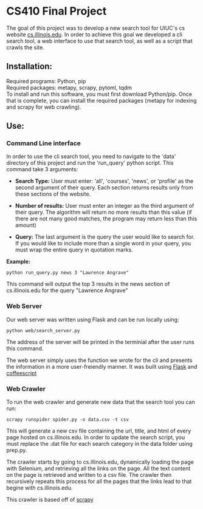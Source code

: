 # CS410 Final Project
The goal of this project was to develop a new search tool for UIUC's cs website [cs.illinois.edu](https://cs.illinois.edu/). In order to achieve this goal we developed a cli search tool, a web interface to use that search tool, as well as a script that crawls the site.

## Installation:
  Required programs: Python, pip  
  Required packages: metapy, scrapy, pytoml, tqdm  
  To install and run this software, you must first download Python/pip. Once that is complete, you can install the required packages (metapy for indexing and scrapy for web crawling).
  
  ## Use:
  ### Command Line interface
  In order to use the cli search tool, you need to navigate to the 'data' directory of this project and run the 'run_query' python script.
  This command take 3 arguments:
  
  * **Search Type:** User must enter: 'all', 'courses', 'news', or 'profile' as the second argument of their query. Each section returns results only from these sections of the website.
    
  * **Number of results:** User must enter an integer as the third argument of their query. The algorithm will return no more results than this value (if there are not many good matches, the program may return less than this amount)
  
  * **Query:** The last argument is the query the user would like to search for. If you would like to include more than a single word in your query, you must wrap the entire query in quotation marks.
  
  **Example:**
  
  ```python run_query.py news 3 "Lawrence Angrave"```
  
  This command will output the top 3 results in the news section of cs.illinois.edu for the query "Lawrence Angrave"
  
  
  ### Web Server
  
  Our web server was written using Flask and can be run locally using:
  
  ```python web/search_server.py```
  
  The address of the server will be printed in the terminial after the user runs this command.
  
  The web server simply uses the function we wrote for the cli and presents the information in a more user-freiendly manner. It was built using [Flask](http://flask.pocoo.org/) and [coffeescript](http://coffeescript.org/)
  
  ### Web Crawler

To run the web crawler and generate new data that the search tool you can run:

```scrapy runspider spider.py -o data.csv -t csv```

This will generate a new csv file containing the url, title, and html of every page hosted on cs.illinois.edu. In order to update the search script, you must replace the .dat file for each search category in the data folder using prep.py.

The crawler starts by going to cs.illinois.edu, dynamically loading the page with Selenium, and retrieving all the links on the page. All the text content on the page is retrieved and written to a csv file. The crawler then recursively repeats this process for all the pages that the links lead to that begine with cs.illinois.edu.

This crawler is based off of [scrapy](https://scrapy.org/)
